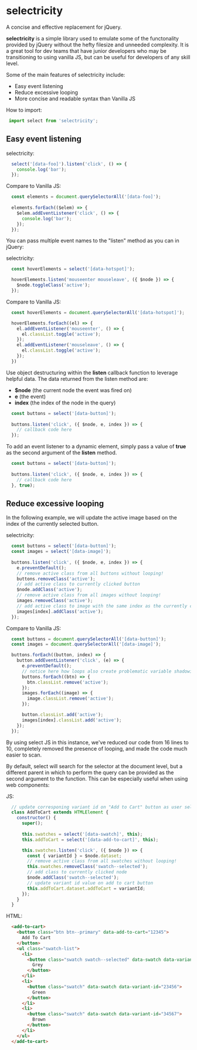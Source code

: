 # selectricity
A concise and effective replacement for jQuery.

**selectricity** is a simple library used to emulate some of the functonality provided by jQuery without the hefty filesize and unneeded complexity. It is a great tool for dev teams that have junior developers who may be transitioning to using vanilla JS, but can be useful for developers of any skill level.

Some of the main features of selectricity include:

- Easy event listening
- Reduce excessive looping
- More concise and readable syntax than Vanilla JS

How to import:

```js
 import select from 'selectricity';
```

## Easy event listening

selectricity:
```js
  select('[data-foo]').listen('click', () => {
    console.log('bar');
  });
```

Compare to Vanilla JS:
```js
  const elements = document.querySelectorAll('[data-foo]');
  
  elements.forEach(($elem) => {
    $elem.addEventListener('click', () => {
      console.log('bar');
    });
  });
```

You can pass multiple event names to the "listen" method as you can in jQuery:

selectricity:
```js
  const hoverElements = select('[data-hotspot]');

  hoverElements.listen('mouseenter mouseleave', ({ $node }) => {
    $node.toggleClass('active');
  });
```

Compare to Vanilla JS:
```js
  const hoverElements = document.querySelectorAll('[data-hotspot]');

  hoverElements.forEach((el) => {
    el.addEventListener('mouseenter', () => {
      el.classList.toggle('active');
    });
    el.addEventListener('mouseleave', () => {
      el.classList.toggle('active');
    });
  })
```

Use object destructuring within the **listen** callback function to leverage helpful data. The data returned from the listen method are:
- **$node** (the current node the event was fired on)
- **e** (the event)
- **index** (the index of the node in the query)

```js
  const buttons = select('[data-button]');
  
  buttons.listen('click', ({ $node, e, index }) => {
    // callback code here
  });
```

To add an event listener to a dynamic element, simply pass a value of **true** as the second argument of the **listen** method.

```js
  const buttons = select('[data-button]');
  
  buttons.listen('click', ({ $node, e, index }) => {
    // callback code here
  }, true);
```

## Reduce excessive looping

In the following example, we will update the active image based on the index of the currently selected button.

selectricity:
```js
  const buttons = select('[data-button]');
  const images = select('[data-image]');
  
  buttons.listen('click', ({ $node, e, index }) => {
    e.preventDefault();
    // remove active class from all buttons without looping!
    buttons.removeClass('active');
    // add active class to currently clicked button
    $node.addClass('active');
    // remove active class from all images without looping!
    images.removeClass('active');
    // add active class to image with the same index as the currently clicked button
    images[index].addClass('active');
  });
```

Compare to Vanilla JS:
```js
  const buttons = document.querySelectorAll('[data-button]');
  const images = document.querySelectorAll('[data-image]');

  buttons.forEach((button, index) => {
    button.addEventListener('click', (e) => {
      e.preventDefault();
      // notice here how loops also create problematic variable shadowing which require awkward variable names in the loop to avoid duplication of variable names in parent scopes.
      buttons.forEach((btn) => {
        btn.classList.remove('active');
      });
      images.forEach((image) => {
        image.classList.remove('active');
      });

      button.classList.add('active');
      images[index].classList.add('active');
    });
  });
```

By using select JS in this instance, we've reduced our code from 16 lines to 10, completely removed the presence of looping, and made the code much easier to scan.

By default, select will search for the selector at the document level, but a different parent in which to perform the query can be provided as the second argument to the function. This can be especially useful when using web components:

JS:

```js
  // update corresponing variant id on "Add to Cart" button as user selects different swatches.
  class AddToCart extends HTMLElement {
    constructor() {
      super();
      
      this.swatches = select('[data-swatch]', this);
      this.addToCart = select('[data-add-to-cart]', this);

      this.swatches.listen('click', ({ $node }) => {
        const { variantId } = $node.dataset;
        // remove active class from all swatches without looping!
        this.swatches.removeClass('swatch--selected');
        // add class to currently clicked node
        $node.addClass('swatch--selected');
        // update variant id value on add to cart button
        this.addToCart.dataset.addToCart = variantId;
      });
    }
  }
```

HTML:

```html
  <add-to-cart>
    <button class="btn btn--primary" data-add-to-cart="12345">
      Add To Cart
    </button>
    <ul class="swatch-list">
      <li>
        <button class="swatch swatch--selected" data-swatch data-variant-id="12345">
          Grey
        </button>
      </li>
      <li>
        <button class="swatch" data-swatch data-variant-id="23456">
          Green
        </button>
      </li>
      <li>
        <button class="swatch" data-swatch data-variant-id="34567">
          Brown
        </button>
      </li>
    </ul>
  </add-to-cart>
```
